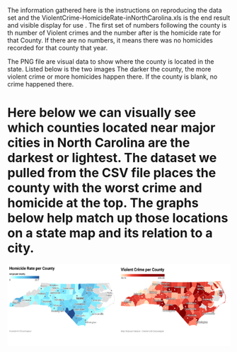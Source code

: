 The information gathered here is the instructions on reproducing the data set and the ViolentCrime-HomicideRate-inNorthCarolina.xls is the end result and visible
display for use
. The first set of numbers following the county is th number of Violent crimes and the number after is the homicide rate for that County. 
If there are no numbers, it means there was no homicides recorded for that county that year. 

The PNG file are visual data to show where the county is located in the state. 
Listed below is the two images The darker the county, the more violent crime or more homicides happen there.
If the county is blank, no crime happened there. 


# Here below we can visually see which counties located near major cities in North Carolina are the darkest or lightest. The dataset we pulled from the CSV file places the county with the worst crime and homicide at the top. The graphs below help match up those locations on a state map and its relation to a city. 


![screenshot](https://github.com/dmhanson/English105-UNC/blob/main/Data%20collection/Homicide%20and%20Violent%20crime%20in%20NC.png)

